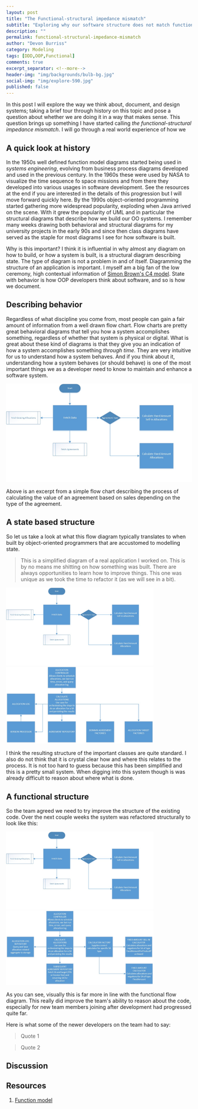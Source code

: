 ```yaml
---
layout: post
title: "The Functional-structural impedance mismatch"
subtitle: "Exploring why our software structure does not match functional requirements"
description: ""
permalink: functional-structural-impedance-mismatch
author: "Devon Burriss"
category: Modeling
tags: [DDD,OOP,Functional]
comments: true
excerpt_separator: <!--more-->
header-img: "img/backgrounds/bulb-bg.jpg"
social-img: "img/explore-590.jpg"
published: false
---
```

In this post I will explore the way we think about, document, and design systems; taking a brief tour through history on this topic and pose a question about whether we are doing it in a way that makes sense. This question brings up something I have started calling *the functional-structural impedance mismatch*. I will go through a real world experience of how we 
<!--more-->

## A quick look at history

In the 1950s well defined function model diagrams started being used in *systems engineering*, evolving from business process diagrams developed and used in the previous century. In the 1960s these were used by NASA to visualize the time sequence fo space missions and from there they developed into various usages in software development. See the resources at the end if you are interested in the details of this progression but I will move forward quickly here. By the 1990s object-oriented programming started gathering more widespread popularity, exploding when Java arrived on the scene. With it grew the popularity of UML and in particular the structural diagrams that describe how we build our OO systems. I remember many weeks drawing both behavioral and structural diagrams for my university projects in the early 90s and since then class diagrams have served as the staple for most diagrams I see for how software is built.

Why is this important? I think it is influential in why almost any diagram on how to build, or how a system is built, is a structural diagram describing state. The type of diagram is not a problem in and of itself. Diagramming the structure of an application is important. I myself am a big fan of the low ceremony, high contextual information of [Simon Brown's C4 model](https://c4model.com/). State with behavior is how OOP developers think about software, and so is how we document.

## Describing behavior

Regardless of what discipline you come from, most people can gain a fair amount of information from a well drawn flow chart. Flow charts are pretty great behavioral diagrams that tell you how a system accomplishes something, regardless of whether that system is physical or digital. What is great about these kind of diagrams is that they give you an indication of how a system accomplishes something *through time*. They are very intuitive for us to understand how a system behaves. And if you think about it, understanding how a system behaves (or should behave) is one of the most important things we as a developer need to know to maintain and enhance a software system.

![Allocation flow chart](/img/posts/2018/functional-process.jpg)

Above is an excerpt from a simple flow chart describing the process of calculating the value of an agreement based on sales depending on the type of the agreement.

## A state based structure

So let us take a look at what this flow diagram typically translates to when built by object-oriented programmers that are accustomed to modelling state.

> This is a simplified diagram of a real application I worked on. This is by no means me shitting on how something was built. There are always opportunities to learn how to improve things. This one was unique as we took the time to refactor it (as we will see in a bit).

<!-- ![Allocation flow chart](/img/posts/2018/functional-process.jpg)
![Allocation object structure](/img/posts/2018/object-structure.jpg) -->
<img src="../img/posts/2018/functional-process.jpg" alt="Fire" class="img-rounded pull-left" width="400" style="margin-right: 1em;">
<img src="../img/posts/2018/object-structure.jpg" alt="Fire" class="img-rounded pull-left" width="400" style="margin-right: 1em;">

I think the resulting structure of the important classes are quite standard. I also do not think that it is crystal clear how and where this relates to the process. It is not too hard to guess because this has been simplified and this is a pretty small system. When digging into this system though is was already difficult to reason about where what is done.

## A functional structure

So the team agreed we need to try improve the structure of the existing code. Over the next couple weeks the system was refactored structurally to look like this:

<img src="../img/posts/2018/functional-process.jpg" alt="Fire" class="img-rounded pull-left" width="400" style="margin-right: 1em;">
<img src="../img/posts/2018/functional-structure.jpg" alt="Fire" class="img-rounded pull-left" width="400" style="margin-right: 1em;">

As you can see, visually this is far more in line with the functional flow diagram. This really did improve the team's ability to reason about the code, especially for new team members joining after development had progressed quite far.

Here is what some of the newer developers on the team had to say:

> Quote 1

> Quote 2

## Discussion



## Resources

1. [Function model](https://en.wikipedia.org/wiki/Function_model)